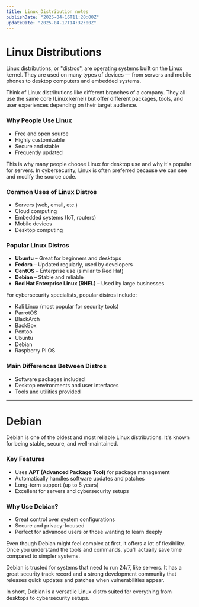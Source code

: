 ```yaml
---
title: Linux_Distribution notes
publishDate: "2025-04-16T11:20:00Z"
updateDate: "2025-04-17T14:32:00Z"
---
```


# Linux Distributions

Linux distributions, or "distros", are operating systems built on the Linux kernel. They are used on many types of devices — from servers and mobile phones to desktop computers and embedded systems.

Think of Linux distributions like different branches of a company. They all use the same core (Linux kernel) but offer different packages, tools, and user experiences depending on their target audience.

### Why People Use Linux

- Free and open source
- Highly customizable
- Secure and stable
- Frequently updated

This is why many people choose Linux for desktop use and why it's popular for servers. In cybersecurity, Linux is often preferred because we can see and modify the source code.

### Common Uses of Linux Distros

- Servers (web, email, etc.)
- Cloud computing
- Embedded systems (IoT, routers)
- Mobile devices
- Desktop computing

### Popular Linux Distros

- **Ubuntu** – Great for beginners and desktops
- **Fedora** – Updated regularly, used by developers
- **CentOS** – Enterprise use (similar to Red Hat)
- **Debian** – Stable and reliable
- **Red Hat Enterprise Linux (RHEL)** – Used by large businesses

For cybersecurity specialists, popular distros include:

- Kali Linux (most popular for security tools)
- ParrotOS
- BlackArch
- BackBox
- Pentoo
- Ubuntu
- Debian
- Raspberry Pi OS

### Main Differences Between Distros

- Software packages included
- Desktop environments and user interfaces
- Tools and utilities provided

---

# Debian

Debian is one of the oldest and most reliable Linux distributions. It's known for being stable, secure, and well-maintained.

### Key Features

- Uses **APT (Advanced Package Tool)** for package management
- Automatically handles software updates and patches
- Long-term support (up to 5 years)
- Excellent for servers and cybersecurity setups

### Why Use Debian?

- Great control over system configurations
- Secure and privacy-focused
- Perfect for advanced users or those wanting to learn deeply

Even though Debian might feel complex at first, it offers a lot of flexibility. Once you understand the tools and commands, you’ll actually save time compared to simpler systems.

Debian is trusted for systems that need to run 24/7, like servers. It has a great security track record and a strong development community that releases quick updates and patches when vulnerabilities appear.

In short, Debian is a versatile Linux distro suited for everything from desktops to cybersecurity setups.